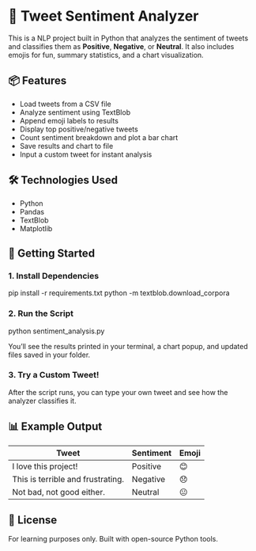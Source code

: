 # 🧠 Tweet Sentiment Analyzer

This is a NLP project built in Python that analyzes the sentiment of tweets and classifies them as **Positive**, **Negative**, or **Neutral**. It also includes emojis for fun, summary statistics, and a chart visualization.

## 📦 Features

- Load tweets from a CSV file  
- Analyze sentiment using TextBlob  
- Append emoji labels to results  
- Display top positive/negative tweets  
- Count sentiment breakdown and plot a bar chart  
- Save results and chart to file  
- Input a custom tweet for instant analysis

## 🛠️ Technologies Used

- Python  
- Pandas  
- TextBlob  
- Matplotlib



## 🚀 Getting Started

### 1. Install Dependencies
pip install -r requirements.txt python -m textblob.download_corpora

### 2. Run the Script
python sentiment_analysis.py

You’ll see the results printed in your terminal, a chart popup, and updated files saved in your folder.

### 3. Try a Custom Tweet!
After the script runs, you can type your own tweet and see how the analyzer classifies it.

## 📊 Example Output

| Tweet                             | Sentiment | Emoji |
|-----------------------------------|-----------|-------|
| I love this project!              | Positive  | 😊    |
| This is terrible and frustrating. | Negative  | 😞    |
| Not bad, not good either.         | Neutral   | 😐    |


## 📄 License

For learning purposes only. Built with open-source Python tools.
